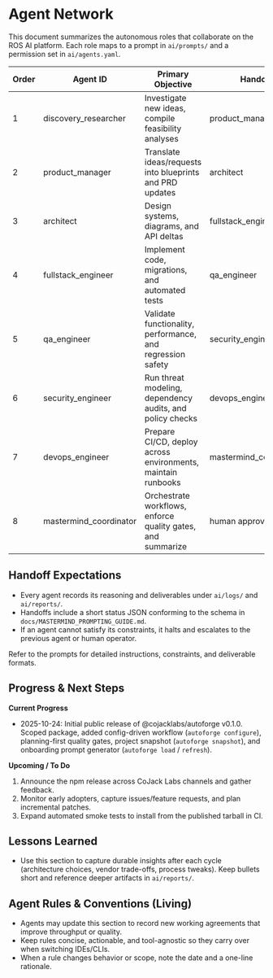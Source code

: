 # Agent Network

This document summarizes the autonomous roles that collaborate on the ROS AI platform. Each role maps to a prompt in `ai/prompts/` and a permission set in `ai/agents.yaml`.

| Order | Agent ID               | Primary Objective                                            | Handoff                |
| ----- | ---------------------- | ------------------------------------------------------------ | ---------------------- |
| 1     | discovery_researcher   | Investigate new ideas, compile feasibility analyses          | product_manager        |
| 2     | product_manager        | Translate ideas/requests into blueprints and PRD updates     | architect              |
| 3     | architect              | Design systems, diagrams, and API deltas                     | fullstack_engineer     |
| 4     | fullstack_engineer     | Implement code, migrations, and automated tests              | qa_engineer            |
| 5     | qa_engineer            | Validate functionality, performance, and regression safety   | security_engineer      |
| 6     | security_engineer      | Run threat modeling, dependency audits, and policy checks    | devops_engineer        |
| 7     | devops_engineer        | Prepare CI/CD, deploy across environments, maintain runbooks | mastermind_coordinator |
| 8     | mastermind_coordinator | Orchestrate workflows, enforce quality gates, and summarize  | human approver         |

## Handoff Expectations

- Every agent records its reasoning and deliverables under `ai/logs/` and `ai/reports/`.
- Handoffs include a short status JSON conforming to the schema in `docs/MASTERMIND_PROMPTING_GUIDE.md`.
- If an agent cannot satisfy its constraints, it halts and escalates to the previous agent or human operator.

Refer to the prompts for detailed instructions, constraints, and deliverable formats.

## Progress & Next Steps

**Current Progress**

- 2025-10-24: Initial public release of @cojacklabs/autoforge v0.1.0. Scoped package, added config-driven workflow (`autoforge configure`), planning-first quality gates, project snapshot (`autoforge snapshot`), and onboarding prompt generator (`autoforge load` / `refresh`).

**Upcoming / To Do**

1. Announce the npm release across CoJack Labs channels and gather feedback.
2. Monitor early adopters, capture issues/feature requests, and plan incremental patches.
3. Expand automated smoke tests to install from the published tarball in CI.

## Lessons Learned

- Use this section to capture durable insights after each cycle (architecture choices, vendor trade-offs, process tweaks). Keep bullets short and reference deeper artifacts in `ai/reports/`.

## Agent Rules & Conventions (Living)

- Agents may update this section to record new working agreements that improve throughput or quality.
- Keep rules concise, actionable, and tool-agnostic so they carry over when switching IDEs/CLIs.
- When a rule changes behavior or scope, note the date and a one-line rationale.
